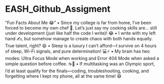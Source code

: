 # EASH_Github_Assigment
“Fun Facts About Me 😂”
	•	Since my college is far from home, I’ve been forced to become my own chef 🍳. Let’s just say my cooking skills are… still under development (just like half the code I write)! 😂
	•	I write with my left hand ✍️, but somehow manage to create chaos with both hands equally. True talent, right? 😆
	•	Sleep is a luxury I can’t afford—I survive on 4 hours of sleep, Wi-Fi signals, and pure determination! 💻⚡
	•	My brain has two modes: Ultra Focus Mode when working and Error 404 Mode when asked a simple question before coffee. ☕🤣
	•	If multitasking was an Olympic sport, I’d at least qualify for the finals—coding, troubleshooting, cooking, and forgetting where I kept my phone, all at the same time! 😅

